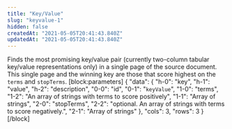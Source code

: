 ```yaml
---
title: "Key/Value"
slug: "keyvalue-1"
hidden: false
createdAt: "2021-05-05T20:41:43.840Z"
updatedAt: "2021-05-05T20:41:43.840Z"
---
```

Finds the most promising key/value pair (currently two-column tabular key/value representations only) in a single page of the source document. This single page and the winning key are those that score highest on the `terms` and `stopTerms`.
[block:parameters]
{
  "data": {
    "h-0": "key",
    "h-1": "value",
    "h-2": "description",
    "0-0": "id",
    "0-1": "`keyValue`",
    "1-0": "terms",
    "1-2": "An array of strings with terms to score positively",
    "1-1": "Array of strings",
    "2-0": "stopTerms",
    "2-2": "optional. An array of strings with terms to score negatively.",
    "2-1": "Array of strings"
  },
  "cols": 3,
  "rows": 3
}
[/block]